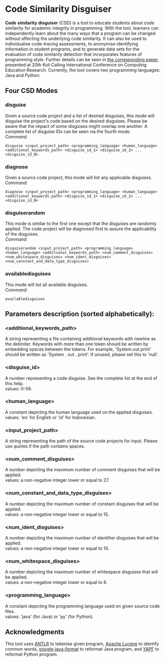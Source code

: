 # Code Similarity Disguiser

**Code** **similarity** **disguiser** \(CSD\) is a tool to educate students about code similarity for academic integrity in programming. With the tool, learners can independently learn about the many ways that a program can be changed without affecting the underlying code similarity. It can also be used to individualise code-tracing assessments, to anonymise identifying information in student programs, and to generate data sets for the evaluation of code similarity detection that incorporates features of programming style. Further details can be seen in [the corresponding paper](https://doi.org/10.1145/3428029.3428064), presented at 20th Koli Calling International Conference on Computing Education Research. Currently, the tool covers two programming languages: Java and Python. 
  
  
## Four CSD Modes 
### disguise
Given a source code project and a list of desired disguises, this mode will disguise the project's code based on the desired disguises. Please be aware that the
impact of some disguises might overlap one another. A complete list of disguise IDs can be seen via the fourth mode.  
*Command*: 
```
disguise <input_project_path> <programming_language> <human_language> <additional_keywords_path> <disguise_id_1> <disguise_id_2> ... <disguise_id_N>  
```  
    
### diagnose
Given a source code project, this mode will list any applicable disguises.  
*Command*: 
```
diagnose <input_project_path> <programming_language> <human_language> <additional_keywords_path> <disguise_id_1> <disguise_id_2> ... <disguise_id_N>  
```  
    
### disguiserandom
This mode is similar to the first one except that the disguises are randomly applied. The code project will be diagnosed first to assure the applicability of the disguises.  
*Command*: 
```
disguiserandom <input_project_path> <programming_language> <human_language> <additional_keywords_path> <num_comment_disguises> <num_whitespace_disguises> <num_ident_disguises> <num_constant_and_data_type_disguises>  
```  
### availabledisguises
This mode will list all available disguises.  
*Command*: 
```
availabledisguises  
```  
  
  
## Parameters description \(sorted alphabetically\):  
### <additional_keywords_path>
A string representing a file containing additional keywords with newline as the delimiter. Keywords with more than one token should be written by embedding spaces between the tokens. For example, 'System.out.print' should be written as \'System . out . print\'. If unused, please set this to \'null\'.  
### <disguise_id>
A number representing a code disguise. See the complete list at the end of this help.  
values: 0-59.    
### <human_language>
A constant depicting the human language used on the applied disguises.  
values: 'en' for English or 'id' for Indonesian.  
### <input_project_path>
A string representing the path of the source code projects for input. Please use quotes if the path contains spaces.  
### <num_comment_disguises> 
A number depicting the maximum number of comment disguises that will be applied.  
values: a non-negative integer lower or equal to 27.  
### <num_constant_and_data_type_disguises>
A number depicting the maximum number of constant disguises that will be applied.  
values: a non-negative integer lower or equal to 15.  
### <num_ident_disguises>
A number depicting the maximum number of identifier disguises that will be applied.  
values: a non-negative integer lower or equal to 10.  
### <num_whitespace_disguises>
A number depicting the maximum number of whitespace disguises that will be applied.  
values: a non-negative integer lower or equal to 8.  
### <programming_language>
A constant depicting the programming language used on given source code files.  
values: 'java' (for Java) or 'py' (for Python).  

## Acknowledgments
This tool uses [ANTLR](https://www.antlr.org/) to tokenise given program, [Apache Lucene](https://lucene.apache.org/) to identify common words, [google-java-format](https://github.com/google/google-java-format) to reformat Java program, and [YAPF](https://github.com/google/yapf) to reformat Python program.
